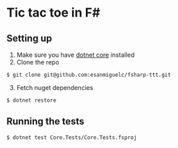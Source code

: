 # Tic tac toe in F#

## Setting up

  1. Make sure you have [dotnet core](https://www.microsoft.com/net/core) installed
  2. Clone the repo 

    $ git clone git@github.com:esanmiguelc/fsharp-ttt.git

  3. Fetch nuget dependencies

    $ dotnet restore

## Running the tests

    $ dotnet test Core.Tests/Core.Tests.fsproj
